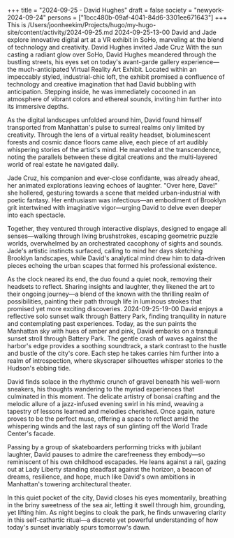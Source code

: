 +++
title = "2024-09-25 - David Hughes"
draft = false
society = "newyork-2024-09-24"
persons = ["1bcc480b-09af-4041-84d6-3301ee671643"]
+++
This is /Users/joonheekim/Projects/hugo/my-hugo-site/content/activity/2024-09-25.md
2024-09-25-13-00
David and Jade explore innovative digital art at a VR exhibit in SoHo, marveling at the blend of technology and creativity.
David Hughes invited Jade Cruz
With the sun casting a radiant glow over SoHo, David Hughes meandered through the bustling streets, his eyes set on today's avant-garde gallery experience—the much-anticipated Virtual Reality Art Exhibit. Located within an impeccably styled, industrial-chic loft, the exhibit promised a confluence of technology and creative imagination that had David bubbling with anticipation. Stepping inside, he was immediately cocooned in an atmosphere of vibrant colors and ethereal sounds, inviting him further into its immersive depths.

As the digital landscapes unfolded around him, David found himself transported from Manhattan's pulse to surreal realms only limited by creativity. Through the lens of a virtual reality headset, bioluminescent forests and cosmic dance floors came alive, each piece of art audibly whispering stories of the artist's mind. He marveled at the transcendence, noting the parallels between these digital creations and the multi-layered world of real estate he navigated daily.

Jade Cruz, his companion and ever-close confidante, was already ahead, her animated explorations leaving echoes of laughter. "Over here, Dave!" she hollered, gesturing towards a scene that melded urban-industrial with poetic fantasy. Her enthusiasm was infectious—an embodiment of Brooklyn grit intertwined with imaginative vigor—urging David to delve even deeper into each spectacle.

Together, they ventured through interactive displays, designed to engage all senses—walking through living brushstrokes, escaping geometric puzzle worlds, overwhelmed by an orchestrated cacophony of sights and sounds. Jade's artistic instincts surfaced, calling to mind her days sketching Brooklyn landscapes, while David's analytical mind drew him to data-driven pieces echoing the urban scapes that formed his professional existence.

As the clock neared its end, the duo found a quiet nook, removing their headsets to reflect. Sharing insights and laughter, they likened the art to their ongoing journey—a blend of the known with the thrilling realm of possibilities, painting their path through life in luminous strokes that promised yet more exciting discoveries.
2024-09-25-19-00
David enjoys a reflective solo sunset walk through Battery Park, finding tranquility in nature and contemplating past experiences.
Today, as the sun paints the Manhattan sky with hues of amber and pink, David embarks on a tranquil sunset stroll through Battery Park. The gentle crash of waves against the harbor's edge provides a soothing soundtrack, a stark contrast to the hustle and bustle of the city's core. Each step he takes carries him further into a realm of introspection, where skyscraper silhouettes whisper stories to the Hudson's ebbing tide. 

David finds solace in the rhythmic crunch of gravel beneath his well-worn sneakers, his thoughts wandering to the myriad experiences that culminated in this moment. The delicate artistry of bonsai crafting and the melodic allure of a jazz-infused evening swirl in his mind, weaving a tapestry of lessons learned and melodies cherished. Once again, nature proves to be the perfect muse, offering a space to reflect amid the whispering winds and the last rays of sun glinting off the World Trade Center's facade.

Passing by a group of skateboarders performing tricks with jubilant laughter, David pauses to admire the carefreeness they embody—so reminiscent of his own childhood escapades. He leans against a rail, gazing out at Lady Liberty standing steadfast against the horizon, a beacon of dreams, resilience, and hope, much like David's own ambitions in Manhattan's towering architectural theater.

In this quiet pocket of the city, David closes his eyes momentarily, breathing in the briny sweetness of the sea air, letting it swell through him, grounding, yet lifting him. As night begins to cloak the park, he finds unwavering clarity in this self-cathartic ritual—a discrete yet powerful understanding of how today's sunset invariably spurs tomorrow's dawn.
